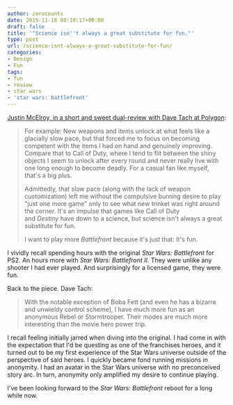 ```yaml
---
author: zerocounts
date: 2015-11-18 00:10:17+00:00
draft: false
title: '"Science isn''t always a great substitute for fun."'
type: post
url: /science-isnt-always-a-great-substitute-for-fun/
categories:
- Design
- Fun
tags:
- fun
- review
- star wars
- 'star wars: battlefront'
---
```


[Justin McElroy, in a short and sweet dual-review with Dave Tach at Polygon](http://www.polygon.com/2015/11/16/9747556/star-wars-battlefront-review-xbox-one-playstation-4-PC):

> For example: New weapons and items unlock at what feels like a glacially slow pace, but that forced me to focus on becoming competent with the items I had on hand and genuinely improving. Compare that to Call of Duty, where I tend to flit between the shiny objects I seem to unlock after every round and never really live with one long enough to become deadly. For a casual fan like myself, that's a big plus.
>
> Admittedly, that slow pace (along with the lack of weapon customization) left me without the compulsive burning desire to play "just one more game" only to see what new trinket was right around the corner. It's an impulse that games like Call of Duty and _Destiny_ have down to a science, but science isn't always a great substitute for fun.
>
> I want to play more _Battlefront_ because it's just that: It's fun.

I vividly recall spending hours with the original _Star Wars: Battlefront_ for PS2. An hours more with _Star Wars: Battlefront II_. They were unlike any shooter I had ever played. And surprisingly for a licensed game, they were fun.

Back to the piece. Dave Tach:

> With the notable exception of Boba Fett (and even he has a bizarre and unwieldy control scheme), I have much more fun as an anonymous Rebel or Stormtrooper. Their modes are much more interesting than the movie hero power trip.

I recall feeling initially jarred when diving into the original. I had come in with the expectation that I'd be questing as one of the franchises heroes, and it turned out to be my first experience of the Star Wars universe outside of the perspective of said heroes. I quickly became fond running missions in anonymity. I had an avatar in the Star Wars universe with no preconceived story arc. In turn, anonymity only amplified my desire to continue playing.

I've been looking forward to the _Star Wars: Battlefront_ reboot for a long while now.
